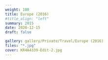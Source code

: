 ```yaml
---
weight: 100
title: Europe (2016)
#title_align: "left"
summary: 2015
date: 2020-12-15
draft: false

gallery: gallery/Private/Travel/Europe (2016)
files: "*.jpg"
cover: KR4A4339-Edit-2.jpg
---
```

